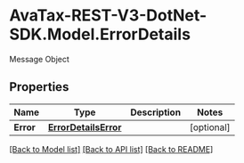 # AvaTax-REST-V3-DotNet-SDK.Model.ErrorDetails
Message Object

## Properties

Name | Type | Description | Notes
------------ | ------------- | ------------- | -------------
**Error** | [**ErrorDetailsError**](ErrorDetailsError.md) |  | [optional] 

[[Back to Model list]](../README.md#documentation-for-models) [[Back to API list]](../README.md#documentation-for-api-endpoints) [[Back to README]](../README.md)

